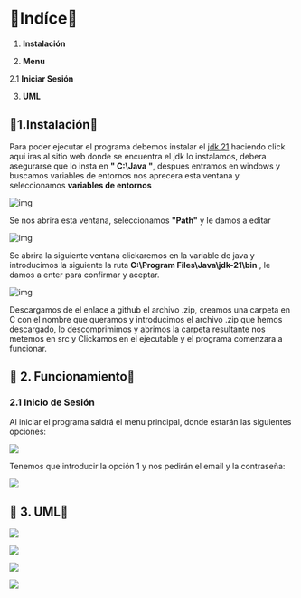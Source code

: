 
# :book:**Indíce**:book:

  

1.  **Instalación**

2.  **Menu**

2.1 **Iniciar Sesión** 

3. **UML**
  
## :memo:**1.Instalación**:memo:

  

Para poder ejecutar el programa debemos instalar el [jdk 21](https://www.oracle.com/es/java/technologies/downloads/#java21) haciendo click aqui iras al sitio web donde se encuentra el jdk lo instalamos, debera asegurarse que lo insta en **" C:\Java "**, despues entramos en windows y buscamos variables de entornos nos aprecera esta ventana y seleccionamos **variables de entornos**

  

![img](https://cdn.discordapp.com/attachments/1026233960335941692/1051938612482158683/image.png)

  
  
  

Se nos abrira esta ventana, seleccionamos **"Path"** y le damos a editar

  

![img](https://cdn.discordapp.com/attachments/1026233960335941692/1051938408097927248/Captura_de_pantalla_2022-12-12_200621.png)

  
  
  

Se abrira la siguiente ventana clickaremos en la variable de java y introducimos la siguiente la ruta **C:\Program Files\Java\jdk-21\bin** , le damos a enter para confirmar y aceptar.

  

![img](https://cdn.discordapp.com/attachments/1026233960335941692/1051939288725598298/image.png)

  
  
  

Descargamos de el enlace a github el archivo .zip, creamos una carpeta en C con el nombre que queramos y introducimos el archivo .zip que hemos descargado, lo descomprimimos y abrimos la carpeta resultante nos metemos en src y Clickamos en el ejecutable y el programa comenzara a funcionar.
  

## :memo: **2. Funcionamiento:memo:**

  

### **2.1 Inicio de Sesión**


  Al iniciar el programa saldrá el menu principal, donde estarán las siguientes opciones:

![](https://cdn.discordapp.com/attachments/1158081061205577768/1193678395339456602/image.png?ex=65ad96a2&is=659b21a2&hm=06fa7da7e1b9cc3f8502bf36b483335bedcc4374ac6612ebf357c11d4b4e12ab&)
  
Tenemos que introducir la opción 1 y nos pedirán el email y la contraseña:

![](https://cdn.discordapp.com/attachments/1158081061205577768/1193680143802175639/image.png?ex=65ad9843&is=659b2343&hm=a16502b2e6d9f03ff71fd9206e31d7ba744b040ee8d374c1c6ba5ffae800f920&)


## :memo: **3. UML:memo:**

![](https://cdn.discordapp.com/attachments/1181302404591915140/1193699173665607760/image.png?ex=65ada9fc&is=659b34fc&hm=4e28dc4afc82d89fdb231c85116129bf922c18e06020a436f4f1b817d3f88ce3&)

![](https://cdn.discordapp.com/attachments/1181302404591915140/1193699601350410412/image.png?ex=65adaa62&is=659b3562&hm=b6bc0fadfc6d1cedeefac76cc724d88632ff5afc15d8690975b8ed5a63331f6a&)

![](https://cdn.discordapp.com/attachments/1181302404591915140/1193699807840190475/image.png?ex=65adaa94&is=659b3594&hm=f0375a1cded0f589608fd4707a931a93d2ba06d9474b5c72f9bcbe5395ad1319&)

![](https://cdn.discordapp.com/attachments/1181302404591915140/1193702716531290202/image.png?ex=65adad49&is=659b3849&hm=b1ad493ef745afae0ac2e8c9b24f72f5171a9012f2da02cbf1f8c9473d56fb81&)

